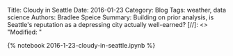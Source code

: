 Title: Cloudy in Seattle
Date: 2016-01-23
Category: Blog
Tags: weather, data science
Authors: Bradlee Speice
Summary: Building on prior analysis, is Seattle's reputation as a depressing city actually well-earned?
[//]: <> "Modified: "

{% notebook 2016-1-23-cloudy-in-seattle.ipynb %}

<script type="text/x-mathjax-config">
MathJax.Hub.Config({tex2jax: {inlineMath: [['$','$'], ['\(','\)']]}});
</script>
<script async src='https://cdn.mathjax.org/mathjax/latest/MathJax.js?config=TeX-AMS_CHTML'></script>


